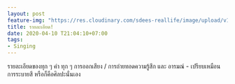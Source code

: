 ```yaml
---
layout: post
feature-img: "https://res.cloudinary.com/sdees-reallife/image/upload/v1555658919/sample_feature_img.png"
title: รายละเอียด!
date: 2020-04-10 T21:04:10+07:00
tags:
- Singing
---
```

รายละเอียดของทุก ๆ คำ ทุก ๆ การออกเสียง / การถ่ายทอดความรู้สึก และ อารมณ์ - เปรียบเหมือนการระบายสี หรือก็คือศิลปะนั่นเอง

<i class="fa fa-child" style="color:plum"></i>
